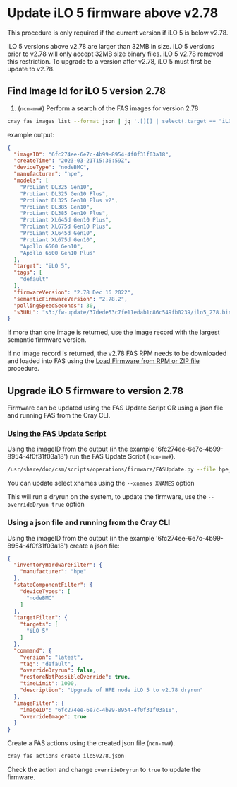 # Update iLO 5 firmware above v2.78

This procedure is only required if the current version if iLO 5 is below v2.78.

iLO 5 versions above v2.78 are larger than 32MB in size.  iLO 5 versions prior to v2.78 will only accept 32MB size binary files.  iLO 5 v2.78 removed this restriction.  To upgrade to a version after v2.78, iLO 5 must first be update to v2.78.

## Find Image Id for iLO 5 version 2.78

1. (`ncn-mw#`) Perform a search of the FAS images for version 2.78

```bash
cray fas images list --format json | jq '.[][] | select(.target == "iLO 5")' | jq 'select(.firmwareVersion | contains("2.78"))'
```

example output:

```json
{
  "imageID": "6fc274ee-6e7c-4b99-8954-4f0f31f03a18",
  "createTime": "2023-03-21T15:36:59Z",
  "deviceType": "nodeBMC",
  "manufacturer": "hpe",
  "models": [
    "ProLiant DL325 Gen10",
    "ProLiant DL325 Gen10 Plus",
    "ProLiant DL325 Gen10 Plus v2",
    "ProLiant DL385 Gen10",
    "ProLiant DL385 Gen10 Plus",
    "ProLiant XL645d Gen10 Plus",
    "ProLiant XL675d Gen10 Plus",
    "ProLiant XL645d Gen10",
    "ProLiant XL675d Gen10",
    "Apollo 6500 Gen10",
    "Apollo 6500 Gen10 Plus"
  ],
  "target": "iLO 5",
  "tags": [
    "default"
  ],
  "firmwareVersion": "2.78 Dec 16 2022",
  "semanticFirmwareVersion": "2.78.2",
  "pollingSpeedSeconds": 30,
  "s3URL": "s3:/fw-update/37dede53c7fe11edab1c86c549fb0239/ilo5_278.bin"
}
```

If more than one image is returned, use the image record with the largest semantic firmware version.

If no image record is returned, the v2.78 FAS RPM needs to be downloaded and loaded into FAS
using the [Load Firmware from RPM or ZIP file](FAS_Admin_Procedures.md#load-firmware-from-rpm-or-zip-file) procedure.

## Upgrade iLO 5 firmware to version 2.78

Firmware can be updated using the FAS Update Script OR using a json file and running FAS from the Cray CLI.

### [Using the FAS Update Script](FASUpdate_Script.md)

Using the imageID from the output (in the example '6fc274ee-6e7c-4b99-8954-4f0f31f03a18')
run the FAS Update Script (`ncn-mw#`).

```bash
/usr/share/doc/csm/scripts/operations/firmware/FASUpdate.py --file hpe_nodeBMC_iLO5.json --imageID 6fc274ee-6e7c-4b99-8954-4f0f31f03a18
```

You can update select xnames using the `--xnames XNAMES` option

This will run a dryrun on the system, to update the firmware, use the `--overrideDryun true` option

### Using a json file and running from the Cray CLI

Using the imageID from the output (in the example '6fc274ee-6e7c-4b99-8954-4f0f31f03a18')
create a json file:

```json
{
  "inventoryHardwareFilter": {
    "manufacturer": "hpe"
  },
  "stateComponentFilter": {
    "deviceTypes": [
      "nodeBMC"
    ]
  },
  "targetFilter": {
    "targets": [
      "iLO 5"
    ]
  },
  "command": {
    "version": "latest",
    "tag": "default",
    "overrideDryrun": false,
    "restoreNotPossibleOverride": true,
    "timeLimit": 1000,
    "description": "Upgrade of HPE node iLO 5 to v2.78 dryrun"
  },
  "imageFilter": {
    "imageID": "6fc274ee-6e7c-4b99-8954-4f0f31f03a18",
    "overrideImage": true
  }
}
```

Create a FAS actions using the created json file (`ncn-mw#`).

```bash
cray fas actions create ilo5v278.json
```

Check the action and change `overrideDryrun` to `true` to update the firmware.
